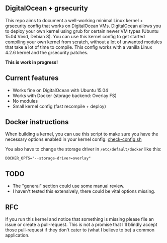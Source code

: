 ## DigitalOcean + grsecurity

This repo aims to document a well-working minimal Linux kernel + grsecurity
config that works on DigitalOcean VMs. DigitalOcean allows you to deploy your
own kernel using grub for certain newer VM types (Ubuntu 15.04 Vivid, Debian
8). You can use this kernel config to get started compiling your own kernel
from scratch, without a lot of unwanted modules that take a lot of time to
compile. This config works with a vanilla Linux 4.2.6 kernel and the grsecurity
patches.

**This is work in progress!**

## Current features

- Works fine on DigitalOcean with Ubuntu 15.04
- Works with Docker (storage backend: Overlay FS)
- No modules
- Small kernel config (fast recompile + deploy)

## Docker instructions
When building a kernel, you can use this script to make sure you have the
necessary options enabled in your kernel config:
[check-config.sh](https://github.com/docker/docker/blob/master/contrib/check-config.sh)

You also have to change the storage driver in `/etc/default/docker` like this:
```
DOCKER_OPTS="--storage-driver=overlay"
```

## TODO

- The "general" section could use some manual review.
- I haven't tested this extensively, there could be vital options missing.

## RFC

If you run this kernel and notice that something is missing please file an
issue or create a pull-request. This is not a promise that I'll blindly accept
those pull-request if they don't cater to (what I believe to be) a common
application.
